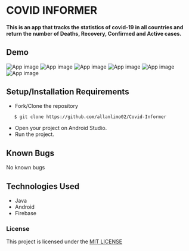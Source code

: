 # COVID INFORMER
#### This is an app that tracks the statistics of covid-19 in all countries and return the number of Deaths, Recovery, Confirmed and Active cases.

## Demo
![App image](app/src/Assets/README/s1.png)
![App image](app/src/Assets/README/s2.png)
![App image](app/src/Assets/README/s3.png)
![App image](app/src/Assets/README/s4.png)
![App image](app/src/Assets/README/s5.png)
![App image](app/src/Assets/README/s6.png)


## Setup/Installation Requirements
* Fork/Clone the repository
```
   $ git clone https://github.com/allanlimo02/Covid-Informer
```
* Open your project on Android Studio.
* Run the project.

## Known Bugs
No known bugs
## Technologies Used
* Java
* Android
* Firebase

### License
This project is licensed under the [MIT LICENSE](https://github.com/andreassenmarvin/Covid-Informer/blob/master/LICENSE)
